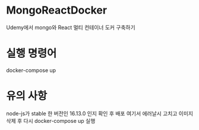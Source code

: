 # MongoReactDocker
Udemy에서 mongo와 React  멀티 컨테이너 도커 구축하기

# 실행 명령어
docker-compose up

# 유의 사항
node-js가 stable 한 버전인 16.13.0 인지 확인 후 배포
여기서 에러날시 고치고 이미지 삭제 후 다시 docker-compose up 실행
